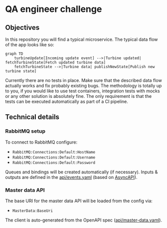 # QA engineer challenge

## Objectives

In this repository you will find a typical microservice.
The typical data flow of the app looks like so:

```mermaid
graph TD
    turbineUpdate[Incoming update event] -->|Turbine updated| fetchTurbineState[Fetch updated turbine data]
    fetchTurbineState -->|Turbine data| publishNewState[Publish new turbine state]
```
 
Currently there are no tests in place.
Make sure that the described data flow actually works and fix probably existing bugs.
The methodology is totally up to you, if you would like to use test containers, integration tests with mocks or any other solution is absolutely fine.
The only requirement is that the tests can be executed automatically as part of a CI pipeline. 

## Technical details

### RabbitMQ setup

To connect to RabbitMQ configure:

- `RabbitMQ:Connections:Default:HostName`
- `RabbitMQ:Connections:Default:Username`
- `RabbitMQ:Connections:Default:Password`

Queues and bindings will be created automatically (if necessary).
Inputs & outputs are defined in the [api/events.yaml](api/events.yaml) (based on [AsyncAPI](https://www.asyncapi.com)).

### Master data API

The base URI for the master data API will be loaded from the config via:

- `MasterData:BaseUri`

The client is auto-generated from the OpenAPI spec ([api/master-data.yaml](api/master-data.yaml)).
